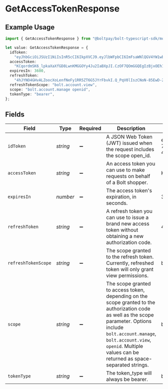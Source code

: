 # GetAccessTokenResponse

## Example Usage

```typescript
import { GetAccessTokenResponse } from "@boltpay/bolt-typescript-sdk/models/components";

let value: GetAccessTokenResponse = {
  idToken:
    "eyJhbGciOiJSUzI1NiIsInR5cCI6IkpXVCJ9.eyJlbWFpbCI6ImFsaWNlQGV4YW1wbGUuY29tIiwiZW1haWxfdmVyaWZpZWQiOnRydWUsImV4cCI6MTcwNTY1MTczMSwiZmlyc3RfbmFtZSI6IkFsaWNlIiwiaXNzIjoiaHR0cDovL2FwaS5ib2x0LmNvbSIsImxhc3RfbmFtZSI6IkJha2VyIiwicGhvbmVfbnVtYmVyIjoiKzE0MTU1NTUwMTk5IiwicGhvbmVfbnVtYmVyX3ZlcmlmaWVkIjp0cnVlLCJpYXQiOjE3MDU2NDg0MjF9.Ir0aKx40zfNCZol1DnqchFx9ciHlyZY9y10mndEjOBHhpHif8-7aZl2UoJVs_0Hj-5ArEouUD6n-y1SJD0Wns-gDMoA0Etoc5dT_0zt0Kw5T8FvJWbyKyyGSDEwPFVADIRxDPMpVoHx0C0nwr_GudnIX7YG6p2HCsoGm2C04ZxKpifSixB3-xNB6k9u1ESWh0KjMCYzBQ2x9wbQ_S6kFtio075PFYcZ3iRQz8oD15NsZDd2czzZkRnGTGlpG0sAvScLXMvDDOWBIu-4wvOEOT7avunJQ_rOCYUlyJe7JGh0QllpeJNau8kx-4YGMeFTkeGM_hPIKsRF1e6o_rWp5CMJnmJDPme-zlJxWodyaHNed5XW-4DR7blv_PFOJNrRvymRoTOd74LIpS21GRCNYrphj7N6-TsSfO9hMQ9ehxrgNAryWbVtTM_3VvWyzX-SRa7BcRkS97sokxc04s3cbXra3x6brE3uL1yoOWNf8GDZNkv1uUAnrOZcTuLacrPjkQgOPb-chMiWS1L0Zd1wX3rqpeCyEswsGKxRRkpgwoBaVVQmLB9m51B6SXEvURTcy2Hx8KzgfXQ_-uC-KrniQxWzYms8A1lypKXkEcyMD2E4Q7EB4UeD2qZAk4tZo611uHegaHaEM7EQyFN3nxvibaqFpXzdxVmOCX0_wQr1nDNA",
  accessToken:
    "KCqordmSK6_lpkaXaXfGD8LwnKMGGOYy4Ju2IaBXpJI.CzOF7QOmGGQEgIzBjxOEh1FbRdDpzf9zbm9eHrCZ6zw",
  expiresIn: 3600,
  refreshToken:
    "4hJYNO4GHvALZoocXoLenfNeFy1RR5ZT6G5JYrFbvkI.Q_PqV0lIszCNoN-85EwD-2nYZOVEepVgJSolx-Jbzrs",
  refreshTokenScope: "bolt.account.view",
  scope: "bolt.account.manage openid",
  tokenType: "bearer",
};
```

## Fields

| Field                                                                                                                                                                                                                                                                                                                                                                                                                                                                                                                                                                                                                                                                                                                                                                                                                                                                                                                                                                                                                                         | Type                                                                                                                                                                                                                                                                                                                                                                                                                                                                                                                                                                                                                                                                                                                                                                                                                                                                                                                                                                                                                                          | Required                                                                                                                                                                                                                                                                                                                                                                                                                                                                                                                                                                                                                                                                                                                                                                                                                                                                                                                                                                                                                                      | Description                                                                                                                                                                                                                                                                                                                                                                                                                                                                                                                                                                                                                                                                                                                                                                                                                                                                                                                                                                                                                                   | Example                                                                                                                                                                                                                                                                                                                                                                                                                                                                                                                                                                                                                                                                                                                                                                                                                                                                                                                                                                                                                                       |
| --------------------------------------------------------------------------------------------------------------------------------------------------------------------------------------------------------------------------------------------------------------------------------------------------------------------------------------------------------------------------------------------------------------------------------------------------------------------------------------------------------------------------------------------------------------------------------------------------------------------------------------------------------------------------------------------------------------------------------------------------------------------------------------------------------------------------------------------------------------------------------------------------------------------------------------------------------------------------------------------------------------------------------------------- | --------------------------------------------------------------------------------------------------------------------------------------------------------------------------------------------------------------------------------------------------------------------------------------------------------------------------------------------------------------------------------------------------------------------------------------------------------------------------------------------------------------------------------------------------------------------------------------------------------------------------------------------------------------------------------------------------------------------------------------------------------------------------------------------------------------------------------------------------------------------------------------------------------------------------------------------------------------------------------------------------------------------------------------------- | --------------------------------------------------------------------------------------------------------------------------------------------------------------------------------------------------------------------------------------------------------------------------------------------------------------------------------------------------------------------------------------------------------------------------------------------------------------------------------------------------------------------------------------------------------------------------------------------------------------------------------------------------------------------------------------------------------------------------------------------------------------------------------------------------------------------------------------------------------------------------------------------------------------------------------------------------------------------------------------------------------------------------------------------- | --------------------------------------------------------------------------------------------------------------------------------------------------------------------------------------------------------------------------------------------------------------------------------------------------------------------------------------------------------------------------------------------------------------------------------------------------------------------------------------------------------------------------------------------------------------------------------------------------------------------------------------------------------------------------------------------------------------------------------------------------------------------------------------------------------------------------------------------------------------------------------------------------------------------------------------------------------------------------------------------------------------------------------------------- | --------------------------------------------------------------------------------------------------------------------------------------------------------------------------------------------------------------------------------------------------------------------------------------------------------------------------------------------------------------------------------------------------------------------------------------------------------------------------------------------------------------------------------------------------------------------------------------------------------------------------------------------------------------------------------------------------------------------------------------------------------------------------------------------------------------------------------------------------------------------------------------------------------------------------------------------------------------------------------------------------------------------------------------------- |
| `idToken`                                                                                                                                                                                                                                                                                                                                                                                                                                                                                                                                                                                                                                                                                                                                                                                                                                                                                                                                                                                                                                     | *string*                                                                                                                                                                                                                                                                                                                                                                                                                                                                                                                                                                                                                                                                                                                                                                                                                                                                                                                                                                                                                                      | :heavy_minus_sign:                                                                                                                                                                                                                                                                                                                                                                                                                                                                                                                                                                                                                                                                                                                                                                                                                                                                                                                                                                                                                            | A JSON Web Token (JWT) issued when the request includes the scope open_id.                                                                                                                                                                                                                                                                                                                                                                                                                                                                                                                                                                                                                                                                                                                                                                                                                                                                                                                                                                    | eyJhbGciOiJSUzI1NiIsInR5cCI6IkpXVCJ9.eyJlbWFpbCI6ImFsaWNlQGV4YW1wbGUuY29tIiwiZW1haWxfdmVyaWZpZWQiOnRydWUsImV4cCI6MTcwNTY1MTczMSwiZmlyc3RfbmFtZSI6IkFsaWNlIiwiaXNzIjoiaHR0cDovL2FwaS5ib2x0LmNvbSIsImxhc3RfbmFtZSI6IkJha2VyIiwicGhvbmVfbnVtYmVyIjoiKzE0MTU1NTUwMTk5IiwicGhvbmVfbnVtYmVyX3ZlcmlmaWVkIjp0cnVlLCJpYXQiOjE3MDU2NDg0MjF9.Ir0aKx40zfNCZol1DnqchFx9ciHlyZY9y10mndEjOBHhpHif8-7aZl2UoJVs_0Hj-5ArEouUD6n-y1SJD0Wns-gDMoA0Etoc5dT_0zt0Kw5T8FvJWbyKyyGSDEwPFVADIRxDPMpVoHx0C0nwr_GudnIX7YG6p2HCsoGm2C04ZxKpifSixB3-xNB6k9u1ESWh0KjMCYzBQ2x9wbQ_S6kFtio075PFYcZ3iRQz8oD15NsZDd2czzZkRnGTGlpG0sAvScLXMvDDOWBIu-4wvOEOT7avunJQ_rOCYUlyJe7JGh0QllpeJNau8kx-4YGMeFTkeGM_hPIKsRF1e6o_rWp5CMJnmJDPme-zlJxWodyaHNed5XW-4DR7blv_PFOJNrRvymRoTOd74LIpS21GRCNYrphj7N6-TsSfO9hMQ9ehxrgNAryWbVtTM_3VvWyzX-SRa7BcRkS97sokxc04s3cbXra3x6brE3uL1yoOWNf8GDZNkv1uUAnrOZcTuLacrPjkQgOPb-chMiWS1L0Zd1wX3rqpeCyEswsGKxRRkpgwoBaVVQmLB9m51B6SXEvURTcy2Hx8KzgfXQ_-uC-KrniQxWzYms8A1lypKXkEcyMD2E4Q7EB4UeD2qZAk4tZo611uHegaHaEM7EQyFN3nxvibaqFpXzdxVmOCX0_wQr1nDNA |
| `accessToken`                                                                                                                                                                                                                                                                                                                                                                                                                                                                                                                                                                                                                                                                                                                                                                                                                                                                                                                                                                                                                                 | *string*                                                                                                                                                                                                                                                                                                                                                                                                                                                                                                                                                                                                                                                                                                                                                                                                                                                                                                                                                                                                                                      | :heavy_minus_sign:                                                                                                                                                                                                                                                                                                                                                                                                                                                                                                                                                                                                                                                                                                                                                                                                                                                                                                                                                                                                                            | An access token you can use to make requests on behalf of a Bolt shopper.                                                                                                                                                                                                                                                                                                                                                                                                                                                                                                                                                                                                                                                                                                                                                                                                                                                                                                                                                                     | KCqordmSK6_lpkaXaXfGD8LwnKMGGOYy4Ju2IaBXpJI.CzOF7QOmGGQEgIzBjxOEh1FbRdDpzf9zbm9eHrCZ6zw                                                                                                                                                                                                                                                                                                                                                                                                                                                                                                                                                                                                                                                                                                                                                                                                                                                                                                                                                       |
| `expiresIn`                                                                                                                                                                                                                                                                                                                                                                                                                                                                                                                                                                                                                                                                                                                                                                                                                                                                                                                                                                                                                                   | *number*                                                                                                                                                                                                                                                                                                                                                                                                                                                                                                                                                                                                                                                                                                                                                                                                                                                                                                                                                                                                                                      | :heavy_minus_sign:                                                                                                                                                                                                                                                                                                                                                                                                                                                                                                                                                                                                                                                                                                                                                                                                                                                                                                                                                                                                                            | The access token's expiration, in seconds.                                                                                                                                                                                                                                                                                                                                                                                                                                                                                                                                                                                                                                                                                                                                                                                                                                                                                                                                                                                                    | 3600                                                                                                                                                                                                                                                                                                                                                                                                                                                                                                                                                                                                                                                                                                                                                                                                                                                                                                                                                                                                                                          |
| `refreshToken`                                                                                                                                                                                                                                                                                                                                                                                                                                                                                                                                                                                                                                                                                                                                                                                                                                                                                                                                                                                                                                | *string*                                                                                                                                                                                                                                                                                                                                                                                                                                                                                                                                                                                                                                                                                                                                                                                                                                                                                                                                                                                                                                      | :heavy_minus_sign:                                                                                                                                                                                                                                                                                                                                                                                                                                                                                                                                                                                                                                                                                                                                                                                                                                                                                                                                                                                                                            | A refresh token you can use to issue a brand new access token without obtaining a new authorization code.                                                                                                                                                                                                                                                                                                                                                                                                                                                                                                                                                                                                                                                                                                                                                                                                                                                                                                                                     | 4hJYNO4GHvALZoocXoLenfNeFy1RR5ZT6G5JYrFbvkI.Q_PqV0lIszCNoN-85EwD-2nYZOVEepVgJSolx-Jbzrs                                                                                                                                                                                                                                                                                                                                                                                                                                                                                                                                                                                                                                                                                                                                                                                                                                                                                                                                                       |
| `refreshTokenScope`                                                                                                                                                                                                                                                                                                                                                                                                                                                                                                                                                                                                                                                                                                                                                                                                                                                                                                                                                                                                                           | *string*                                                                                                                                                                                                                                                                                                                                                                                                                                                                                                                                                                                                                                                                                                                                                                                                                                                                                                                                                                                                                                      | :heavy_minus_sign:                                                                                                                                                                                                                                                                                                                                                                                                                                                                                                                                                                                                                                                                                                                                                                                                                                                                                                                                                                                                                            | The scope granted to the refresh token. Currently, refreshed token will only grant view permissions.                                                                                                                                                                                                                                                                                                                                                                                                                                                                                                                                                                                                                                                                                                                                                                                                                                                                                                                                          | bolt.account.view                                                                                                                                                                                                                                                                                                                                                                                                                                                                                                                                                                                                                                                                                                                                                                                                                                                                                                                                                                                                                             |
| `scope`                                                                                                                                                                                                                                                                                                                                                                                                                                                                                                                                                                                                                                                                                                                                                                                                                                                                                                                                                                                                                                       | *string*                                                                                                                                                                                                                                                                                                                                                                                                                                                                                                                                                                                                                                                                                                                                                                                                                                                                                                                                                                                                                                      | :heavy_minus_sign:                                                                                                                                                                                                                                                                                                                                                                                                                                                                                                                                                                                                                                                                                                                                                                                                                                                                                                                                                                                                                            | The scope granted to access token, depending on the scope granted to the authorization code as well as the scope parameter. Options include `bolt.account.manage`, `bolt.account.view`, `openid`. Multiple values can be returned as space-separated strings.                                                                                                                                                                                                                                                                                                                                                                                                                                                                                                                                                                                                                                                                                                                                                                                 | bolt.account.manage openid                                                                                                                                                                                                                                                                                                                                                                                                                                                                                                                                                                                                                                                                                                                                                                                                                                                                                                                                                                                                                    |
| `tokenType`                                                                                                                                                                                                                                                                                                                                                                                                                                                                                                                                                                                                                                                                                                                                                                                                                                                                                                                                                                                                                                   | *string*                                                                                                                                                                                                                                                                                                                                                                                                                                                                                                                                                                                                                                                                                                                                                                                                                                                                                                                                                                                                                                      | :heavy_minus_sign:                                                                                                                                                                                                                                                                                                                                                                                                                                                                                                                                                                                                                                                                                                                                                                                                                                                                                                                                                                                                                            | The token_type will always be bearer.                                                                                                                                                                                                                                                                                                                                                                                                                                                                                                                                                                                                                                                                                                                                                                                                                                                                                                                                                                                                         | bearer                                                                                                                                                                                                                                                                                                                                                                                                                                                                                                                                                                                                                                                                                                                                                                                                                                                                                                                                                                                                                                        |